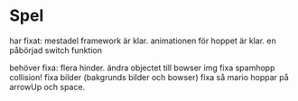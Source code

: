 # Spel

har fixat:
mestadel framework är klar.
animationen för hoppet är klar.
en påbörjad switch funktion


behöver fixa:
flera hinder.
ändra objectet till bowser img
fixa spamhopp
collision!
fixa bilder (bakgrunds bilder och bowser)
fixa så mario hoppar på arrowUp och space.